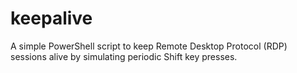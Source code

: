 # keepalive
A simple PowerShell script to keep Remote Desktop Protocol (RDP) sessions alive by simulating periodic Shift key presses.
